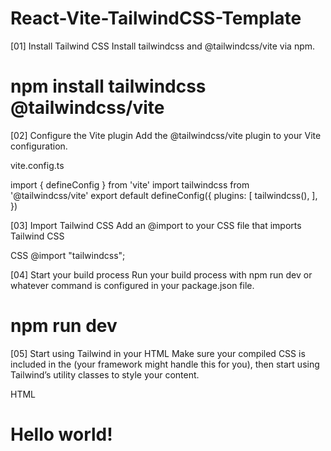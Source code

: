 ﻿# React-Vite-TailwindCSS-Template


[01]
Install Tailwind CSS
Install tailwindcss and @tailwindcss/vite via npm.

# npm install tailwindcss @tailwindcss/vite

[02]
Configure the Vite plugin
Add the @tailwindcss/vite plugin to your Vite configuration.

vite.config.ts

import { defineConfig } from 'vite'
import tailwindcss from '@tailwindcss/vite'
export default defineConfig({
  plugins: [
    tailwindcss(),
  ],
})


[03]
Import Tailwind CSS
Add an @import to your CSS file that imports Tailwind CSS

CSS
@import "tailwindcss";


[04]
Start your build process
Run your build process with npm run dev or whatever command is configured in your package.json file.

# npm run dev

[05]
Start using Tailwind in your HTML
Make sure your compiled CSS is included in the <head> (your framework might handle this for you), then start using Tailwind’s utility classes to style your content.

HTML
<!doctype html>
<html>
<head>
  <meta charset="UTF-8">
  <meta name="viewport" content="width=device-width, initial-scale=1.0">
  <link href="/src/styles.css" rel="stylesheet">
</head>
<body>
  <h1 class="text-3xl font-bold underline">
    Hello world!
  </h1>
</body>
</html>
